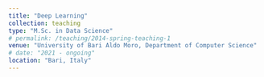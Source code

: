 ```yaml
---
title: "Deep Learning"
collection: teaching
type: "M.Sc. in Data Science"
# permalink: /teaching/2014-spring-teaching-1
venue: "University of Bari Aldo Moro, Department of Computer Science"
# date: "2021 - ongoing"
location: "Bari, Italy"
---
```


<!-- This is a description of a teaching experience. You can use markdown like any other post.

Heading 1
======

Heading 2
======

Heading 3
====== -->